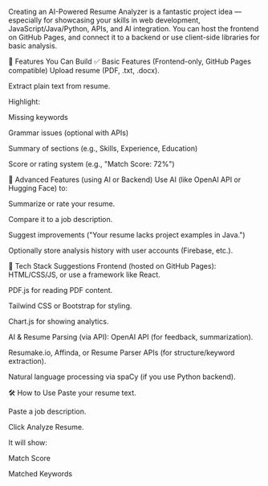 Creating an AI-Powered Resume Analyzer is a fantastic project idea — especially for showcasing your skills in web development, JavaScript/Java/Python, APIs, and AI integration. You can host the frontend on GitHub Pages, and connect it to a backend or use client-side libraries for basic analysis.

🔧 Features You Can Build
✅ Basic Features (Frontend-only, GitHub Pages compatible)
Upload resume (PDF, .txt, .docx).

Extract plain text from resume.

Highlight:

Missing keywords

Grammar issues (optional with APIs)

Summary of sections (e.g., Skills, Experience, Education)

Score or rating system (e.g., "Match Score: 72%")

🤖 Advanced Features (using AI or Backend)
Use AI (like OpenAI API or Hugging Face) to:

Summarize or rate your resume.

Compare it to a job description.

Suggest improvements ("Your resume lacks project examples in Java.")

Optionally store analysis history with user accounts (Firebase, etc.).

🧱 Tech Stack Suggestions
Frontend (hosted on GitHub Pages):
HTML/CSS/JS, or use a framework like React.

PDF.js for reading PDF content.

Tailwind CSS or Bootstrap for styling.

Chart.js for showing analytics.

AI & Resume Parsing (via API):
OpenAI API (for feedback, summarization).

Resumake.io, Affinda, or Resume Parser APIs (for structure/keyword extraction).

Natural language processing via spaCy (if you use Python backend).

🛠️ How to Use
Paste your resume text.

Paste a job description.

Click Analyze Resume.

It will show:

Match Score

Matched Keywords



